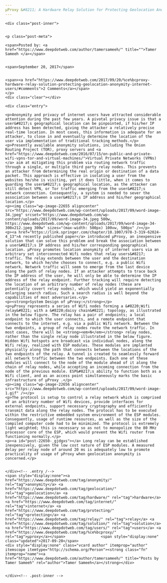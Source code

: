 ```yaml
---
μProxy &#8211; A Hardware Relay Solution for Protecting Geolocation Anonymity of Internet Users
---
```

<article class="post-listing post-22650 post type-post status-publish format-standard has-post-thumbnail hentry category-deepdot-news tag-anonymity tag-geolocation tag-hardware tag-internet tag-protecting tag-relay tag-solution tag-users tag-proxy">
    
    <div class="post-inner">
    
    
    <p class="post-meta">
    
    <span>Posted by: <a href="https://www.deepdotweb.com/author/tamersameeh/" title="">Tamer Sameeh </a></span>
    
    
    <span>September 20, 2017</span>
    
    
    <span><a href="https://www.deepdotweb.com/2017/09/20/%ce%bcproxy-hardware-relay-solution-protecting-geolocation-anonymity-internet-users/#comments">2 Comments</a></span>
    </p>
    <div class="clear"></div>
    
    <div class="entry">
    
    <p>Anonymity and privacy of internet users have attracted considerable attention during the past few years. A pivotal privacy issue is that a user&#8217;s geographical location can be pinpointed, if his/her IP address has been detected, giving the attacker a relatively precise real-time location. In most cases, this information is adequate for an attacker, to close in and eventually determine the location of the user via implementation of traditional tracking methods.</p>
    <p>Presently available anonymity solutions, including The Onion Routing Project (TOR), proxy servers and <a href="https://www.deepdotweb.com/2016/07/15/on-public-and-private-wifi-vpns-tor-and-virtual-machines/">Virtual Private Networks (VPNs)</a> aim at mitigating this problem via routing network traffic through a single, or multiple third party relay nodes. This prevents an attacker from determining the real origin or destination of a data packet. This approach is effective in isolating a user from the websites he/she is visiting, yet it does little, when it comes to guarding the user&#8217;s geographical location, as the attacker can still detect VPN, or Tor traffic emerging from the user&#8217;s network connection. Consequently, a system is needed to sever the association between a user&#8217;s IP address and his/her geographical location.</p>
    <p><img class="wp-image-22655 aligncenter" src="https://www.deepdotweb.com/wp-content/uploads/2017/09/word-image-34.jpeg" srcset="https://www.deepdotweb.com/wp-content/uploads/2017/09/word-image-34.jpeg 500w, https://www.deepdotweb.com/wp-content/uploads/2017/09/word-image-34-300x212.jpeg 300w" sizes="(max-width: 500px) 100vw, 500px" /></p>
    <p><a href="https://link.springer.com/chapter/10.1007/978-3-319-62024-4_13">A recently published paper</a> introduced μProxy, an inexpensive solution that can solve this problem and break the association between a user&#8217;s IP address and his/her corresponding geographical location. μProxy promotes location anonymity of internet users via an arbitrary set interconnected Wifi nodes that relay users&#8217; traffic. The relay extends between the user and the destination network, to which he/she chooses to connect, e.g. a public Wifi network. Network traffic will seem to emerge from the last device along the path of relay nodes. If an attacker attempts to trace back the IP address of the user, he will only be able to determine the IP address of the relay endpoint. Further tracking will require detecting the location of an arbitrary number of relay nodes (these are potentially covert relay nodes), which would yield an exponentially enlarging search radius. Such a search radius is well beyond the capabilities of most adversaries.</p>
    <p><strong>System Design of μProxy:</strong></p>
    <p>μProxy represents a series of Wifi nodes forming a &#8220;Wifi relay&#8221; with a &#8220;daisy chain&#8221; topology, as illustrated in the below figure. The relay has a pair of endpoints; a local endpoint to which the user connects, and a remote endpoint that connects to the internet, e.g. via a public Wifi network. Between the two endpoints, a group of relay nodes route the network traffic. In most cases, there will be <strong><em>N</em></strong> relay nodes, rather than the single relay node illustrated in the below figure. Hidden Wifi hotspots are broadcast via individual nodes, along the Wifi relay, realized with ESP modules. These modules are implanted physically along the path that connects between the locations of the two endpoints of the relay. A tunnel is created to seamlessly forward all network traffic between the two endpoints. Each one of these modules will connect to the node of the module ahead of it along the chain of relay nodes, while accepting an incoming connection from the node of the previous module. ESP&#8217;s ability to function both as a Wifi client, and as an access point simultaneously marks the basic infrastructure of μProxy .</p>
    <p><img class="wp-image-22656 aligncenter" src="https://www.deepdotweb.com/wp-content/uploads/2017/09/word-image-1.gif" /></p>
    <p>The protocol is setup to control a relay network which is comprised of an arbitrary number of Wifi devices, provide interfaces for external endpoints, support necessary cryptography and efficiently transmit data along the relay nodes. The protocol has to be executed within the restrictive embedded system environment of the ESP modules. Consequently, usage of runtime resources, as well as the size of the compiled computer code had to be minimized. The protocol is extremely light weighted; this is necessary so as not to monopolize the 80 MHz processor core of the ESP, which would prevent the Wifi router from functioning normally.</p>
    <p><a id="post-22650-_gjdgxs"></a> Long relay can be established inexpensively, given the low cost nature of ESP modules. A measured delay per relay node of around 20 ms is adequately low to promote practicality of usage of μProxy when geolocation anonymity is concerned.</p>
    
    
    </div><!-- .entry /-->
    <span style="display:none"><a href="https://www.deepdotweb.com/tag/anonymity/" rel="tag">anonymity</a> <a href="https://www.deepdotweb.com/tag/geolocation/" rel="tag">geolocation</a> <a href="https://www.deepdotweb.com/tag/hardware/" rel="tag">hardware</a> <a href="https://www.deepdotweb.com/tag/internet/" rel="tag">internet</a> <a href="https://www.deepdotweb.com/tag/protecting/" rel="tag">protecting</a> <a href="https://www.deepdotweb.com/tag/relay/" rel="tag">relay</a> <a href="https://www.deepdotweb.com/tag/solution/" rel="tag">solution</a> <a href="https://www.deepdotweb.com/tag/users/" rel="tag">users</a> <a href="https://www.deepdotweb.com/tag/%ce%bcproxy/" rel="tag">μproxy</a></span>				<span style="display:none" class="updated">2017-09-20</span>
    <div style="display:none" class="vcard author" itemprop="author" itemscope itemtype="http://schema.org/Person"><strong class="fn" itemprop="name"><a href="https://www.deepdotweb.com/author/tamersameeh/" title="Posts by Tamer Sameeh" rel="author">Tamer Sameeh</a></strong></div>
    
    
    </div><!-- .post-inner -->
</article><!-- .post-listing -->

